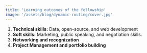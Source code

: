 ```yaml
---
title: 'Learning outcomes of the fellowship'
image: '/assets/blog/dynamic-routing/cover.jpg'
---
```


1. **Technical skills:** Data, open-source, and web development 
1. **Soft skills:** Marketing, public speaking, and negotiation skills.
1. **Networking and recognization**
1. **Project Management and portfolio building**
